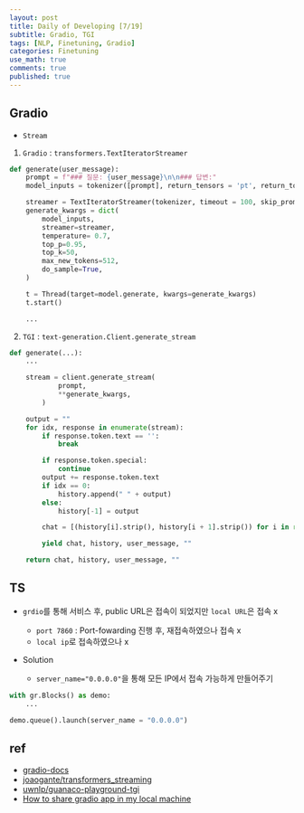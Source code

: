 ```yaml
---
layout: post
title: Daily of Developing [7/19]
subtitle: Gradio, TGI
tags: [NLP, Finetuning, Gradio]
categories: Finetuning
use_math: true
comments: true
published: true
---
```


## Gradio

- `Stream`

1. `Gradio` : `transformers.TextIteratorStreamer`

```python
def generate(user_message):
    prompt = f"### 질문: {user_message}\n\n### 답변:"
    model_inputs = tokenizer([prompt], return_tensors = 'pt', return_token_type_ids = False).to('cuda')

    streamer = TextIteratorStreamer(tokenizer, timeout = 100, skip_prompt = True, skip_special_tokens = True)
    generate_kwargs = dict(
        model_inputs,
        streamer=streamer,
        temperature= 0.7,
        top_p=0.95,
        top_k=50,
        max_new_tokens=512,
        do_sample=True,
    )

    t = Thread(target=model.generate, kwargs=generate_kwargs)
    t.start()

    ...
```

2. `TGI` : `text-generation.Client.generate_stream`

```python
def generate(...):
    ...

    stream = client.generate_stream(
            prompt,
            **generate_kwargs,
        )

    output = ""
    for idx, response in enumerate(stream):
        if response.token.text == '':
            break

        if response.token.special:
            continue
        output += response.token.text
        if idx == 0:
            history.append(" " + output)
        else:
            history[-1] = output

        chat = [(history[i].strip(), history[i + 1].strip()) for i in range(0, len(history) - 1, 2)]

        yield chat, history, user_message, ""

    return chat, history, user_message, ""
```

## TS

- `grdio`를 통해 서비스 후, public URL은 접속이 되었지만 `local URL`은 접속 x
  - `port 7860` : Port-fowarding 진행 후, 재접속하였으나 접속 x
  - `local ip`로 접속하였으나 x

- Solution
  - `server_name="0.0.0.0"`을 통해 모든 IP에서 접속 가능하게 만들어주기

```python
with gr.Blocks() as demo:
    ...

demo.queue().launch(server_name = "0.0.0.0")
```

## ref

- [gradio-docs](https://www.gradio.app/docs/interface)
- [joaogante/transformers_streaming](https://huggingface.co/spaces/joaogante/transformers_streaming/blob/main/app.py#L67)
- [uwnlp/guanaco-playground-tgi](https://huggingface.co/spaces/uwnlp/guanaco-playground-tgi/blob/main/app.py)
- [How to share gradio app in my local machine](https://discuss.huggingface.co/t/how-to-share-gradio-app-in-my-local-machine/37979)